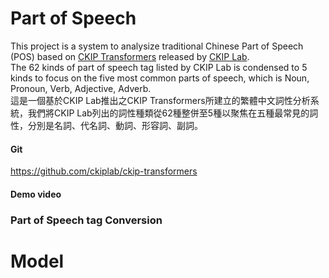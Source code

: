 # Part of Speech
This project is a system to analysize traditional Chinese Part of Speech (POS) based on [CKIP Transformers](https://github.com/ckiplab/ckip-transformers) released by [CKIP Lab](https://github.com/ckiplab).  
The 62 kinds of part of speech tag listed by CKIP Lab is condensed to 5 kinds to focus on the five most common parts of speech, which is Noun, Pronoun, Verb, Adjective, Adverb.  
這是一個基於CKIP Lab推出之CKIP Transformers所建立的繁體中文詞性分析系統，我們將CKIP Lab列出的詞性種類從62種整併至5種以聚焦在五種最常見的詞性，分別是名詞、代名詞、動詞、形容詞、副詞。

#### Git
https://github.com/ckiplab/ckip-transformers

#### Demo video

### Part of Speech tag Conversion

# Model


